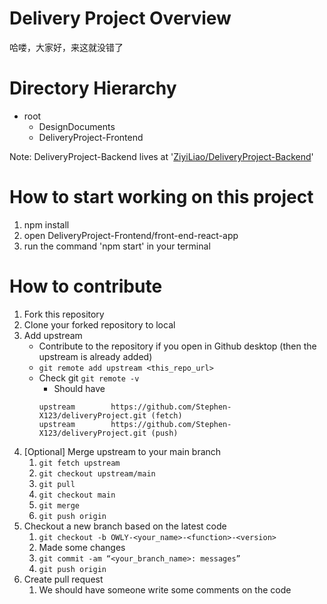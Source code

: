 # Delivery Project Overview

哈喽，大家好，来这就没错了

# Directory Hierarchy
- root
	- DesignDocuments
	- DeliveryProject-Frontend

Note: DeliveryProject-Backend lives at '[ZiyiLiao/DeliveryProject-Backend](https://github.com/ZiyiLiao/DeliveryProject-Backend)'

# How to start working on this project
1. npm install
2. open DeliveryProject-Frontend/front-end-react-app
3. run the command 'npm start' in your terminal

# How to contribute
1. Fork this repository
2. Clone your forked repository to local
3. Add upstream
    * Contribute to the repository if you open in Github desktop (then the upstream is already added)
    * `git remote add upstream <this_repo_url>`
    * Check git `git remote -v`
        - Should have 
        ```
        upstream        https://github.com/Stephen-X123/deliveryProject.git (fetch)
        upstream        https://github.com/Stephen-X123/deliveryProject.git (push)
        ```
4. \[Optional\] Merge upstream to your main branch
    1. `git fetch upstream`
    2. `git checkout upstream/main`
    3. `git pull`
    4. `git checkout main`
    5. `git merge`
    6. `git push origin`
5. Checkout a new branch based on the latest code
    1. `git checkout -b OWLY-<your_name>-<function>-<version>`
    2. Made some changes
    3. `git commit -am “<your_branch_name>: messages”`
    4. `git push origin`
6. Create pull request
    1. We should have someone write some comments on the code
